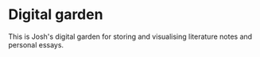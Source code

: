 # Digital garden

This is Josh's digital garden for storing and visualising literature notes and personal essays.
